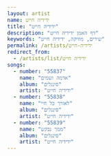 ```yaml
---
layout: artist
name: ידידיה חייט
title: "ידידיה חייט"
description: "דף האמן ידידיה חייט"
keywords: "שירים, מוזיקה, ידידיה חייט"
permalink: /artists/ידידיה-חייט
redirect_from:
  - /artists/list/ידידיה חייט
songs:
  - number: "55837"
    name: "אדמה ושמים"
    album: "סינגלים"
    artist: "ידידיה חייט"
  - number: "55838"
    name: "לאורך כל חיי"
    album: "סינגלים"
    artist: "ידידיה חייט"
  - number: "55839"
    name: "ממך נבקש"
    album: "סינגלים"
    artist: "ידידיה חייט"
---
```


